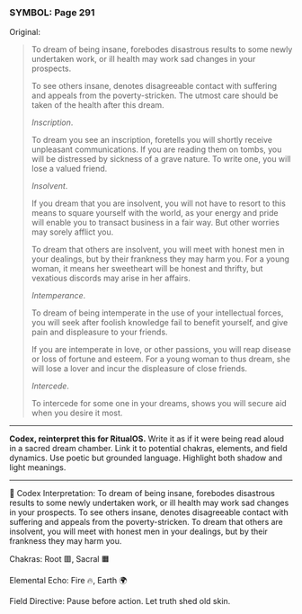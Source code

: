 ### SYMBOL: Page 291

Original:
> To dream of being insane, forebodes disastrous results to some newly
> undertaken work, or ill health may work sad changes in your prospects.
> 
> 
> To see others insane, denotes disagreeable contact with suffering
> and appeals from the poverty-stricken. The utmost care should be taken
> of the health after this dream.
> 
> 
> _Inscription_.
> 
> 
> To dream you see an inscription, foretells you will shortly
> receive unpleasant communications. If you are reading them
> on tombs, you will be distressed by sickness of a grave nature.
> To write one, you will lose a valued friend.
> 
> 
> _Insolvent_.
> 
> 
> If you dream that you are insolvent, you will not have to resort
> to this means to square yourself with the world, as your energy
> and pride will enable you to transact business in a fair way.
> But other worries may sorely afflict you.
> 
> 
> To dream that others are insolvent, you will meet with honest
> men in your dealings, but by their frankness they may harm you.
> For a young woman, it means her sweetheart will be honest and thrifty,
> but vexatious discords may arise in her affairs.
> 
> 
> _Intemperance_.
> 
> 
> To dream of being intemperate in the use of your intellectual forces,
> you will seek after foolish knowledge fail to benefit yourself,
> and give pain and displeasure to your friends.
> 
> 
> If you are intemperate in love, or other passions, you will reap disease
> or loss of fortune and esteem. For a young woman to thus dream,
> she will lose a lover and incur the displeasure of close friends.
> 
> 
> _Intercede_.
> 
> 
> To intercede for some one in your dreams, shows you will secure
> aid when you desire it most.

---

**Codex, reinterpret this for RitualOS.**
Write it as if it were being read aloud in a sacred dream chamber.
Link it to potential chakras, elements, and field dynamics.
Use poetic but grounded language.
Highlight both shadow and light meanings.

---

🔁 Codex Interpretation:
To dream of being insane, forebodes disastrous results to some newly undertaken work, or ill health may work sad changes in your prospects. To see others insane, denotes disagreeable contact with suffering and appeals from the poverty-stricken. To dream that others are insolvent, you will meet with honest men in your dealings, but by their frankness they may harm you.

Chakras: Root 🟥, Sacral 🟧

Elemental Echo: Fire 🔥, Earth 🌍

Field Directive: Pause before action. Let truth shed old skin.
